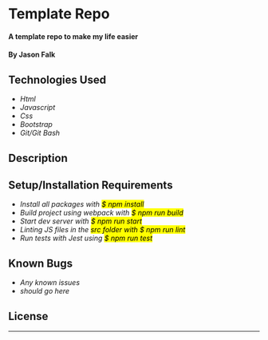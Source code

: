 # Template Repo

#### A template repo to make my life easier

#### By Jason Falk

## Technologies Used

* _Html_
* _Javascript_
* _Css_
* _Bootstrap_
* _Git/Git Bash_

## Description

## Setup/Installation Requirements

* _Install all packages with <mark>$ npm install<mark>_
* _Build project using webpack with <mark>$ npm run build<mark>_
* _Start dev server with <mark>$ npm run start<mark>_
* _Linting JS files in the <mark>src<mark> folder with <mark>$ npm run lint<mark>_
* _Run tests with Jest using <mark>$ npm run test<mark>_

## Known Bugs

* _Any known issues_
* _should go here_

## License

----------------------------------------

<!--TODO Have forEach loop create divs for each card -->
<!--TODO Have the id of each div be the index -->
<!--TODO Connect div to onClick event -->
<!--TODO Change div css to equal a height of 150px and a width of 105px -->
<!--TODO  -->